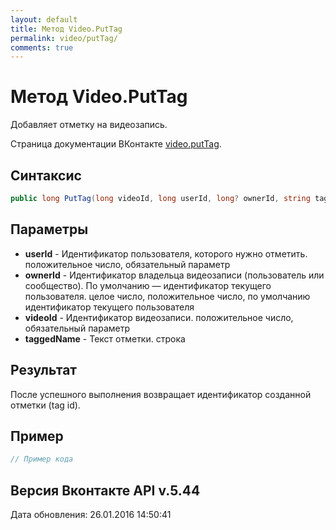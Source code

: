 ```yaml
---
layout: default
title: Метод Video.PutTag
permalink: video/putTag/
comments: true
---
```

# Метод Video.PutTag
Добавляет отметку на видеозапись.

Страница документации ВКонтакте [video.putTag](https://vk.com/dev/video.putTag).

## Синтаксис
``` csharp
public long PutTag(long videoId, long userId, long? ownerId, string taggedName)
```

## Параметры
+ **userId** - Идентификатор пользователя, которого нужно отметить. положительное число, обязательный параметр
+ **ownerId** - Идентификатор владельца видеозаписи (пользователь или сообщество). По умолчанию — идентификатор текущего пользователя. целое число, положительное число, по умолчанию идентификатор текущего пользователя
+ **videoId** - Идентификатор видеозаписи. положительное число, обязательный параметр
+ **taggedName** - Текст отметки. строка

## Результат
После успешного выполнения возвращает идентификатор созданной отметки (tag id).

## Пример
``` csharp
// Пример кода
```

## Версия Вконтакте API v.5.44
Дата обновления: 26.01.2016 14:50:41
